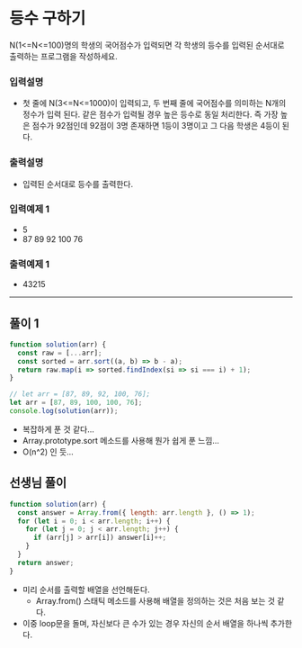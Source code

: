 # 등수 구하기

N(1<=N<=100)명의 학생의 국어점수가 입력되면 각 학생의 등수를 입력된 순서대로 출력하는 프로그램을 작성하세요.

### 입력설명

- 첫 줄에 N(3<=N<=1000)이 입력되고, 두 번째 줄에 국어점수를 의미하는 N개의 정수가 입력 된다. 같은 점수가 입력될 경우 높은 등수로 동일 처리한다. 즉 가장 높은 점수가 92점인데 92점이 3명 존재하면 1등이 3명이고 그 다음 학생은 4등이 된다.

### 출력설명

- 입력된 순서대로 등수를 출력한다.

### 입력예제 1

- 5
- 87 89 92 100 76

### 출력예제 1

- 43215

---

## 풀이 1

```js
function solution(arr) {
  const raw = [...arr];
  const sorted = arr.sort((a, b) => b - a);
  return raw.map(i => sorted.findIndex(si => si === i) + 1);
}

// let arr = [87, 89, 92, 100, 76];
let arr = [87, 89, 100, 100, 76];
console.log(solution(arr));
```

- 복잡하게 푼 것 같다...
- Array.prototype.sort 메소드를 사용해 뭔가 쉽게 푼 느낌...
- O(n^2) 인 듯...

## 선생님 풀이

```js
function solution(arr) {
  const answer = Array.from({ length: arr.length }, () => 1);
  for (let i = 0; i < arr.length; i++) {
    for (let j = 0; j < arr.length; j++) {
      if (arr[j] > arr[i]) answer[i]++;
    }
  }
  return answer;
}
```

- 미리 순서를 출력할 배열을 선언해둔다.
  - Array.from() 스태틱 메소드를 사용해 배열을 정의하는 것은 처음 보는 것 같다.
- 이중 loop문을 돌며, 자신보다 큰 수가 있는 경우 자신의 순서 배열을 하나씩 추가한다.
